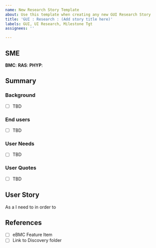 ```yaml
---
name: New Research Story Template
about: Use this template when creating any new GUI Research Story
title: 'GUI : Research : (Add story title here)'
labels: GUI, UI Research, Milestone Tgt
assignees: ''

---
```


## SME
**BMC**:
**RAS**:
**PHYP**:

## Summary

### Background
- [ ] TBD

### End users
- [ ]  TBD

### User Needs
- [ ] TBD

### User Quotes
- [ ] TBD

## User Story
As a <type of user>
I need to <perform some activity>
in order to <complete some task or accomplish some goal>

## References
- [ ] eBMC Feature Item <add number>
- [ ] Link to Discovery folder
